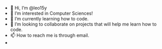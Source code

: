- 👋 Hi, I’m @leo15y
- 👀 I’m interested in Computer Sciences!
- 🌱 I’m currently learning how to code. 
- 💞️ I’m looking to collaborate on projects that will help me learn how to code.
- 📫 How to reach me is through email.
- <!--- sdsdsadsa
- <!---
leo15y/leo15y is a ✨ special ✨ repository because its `README.md` (this file) appears on your GitHub profile.
You can click the Preview link to take a look at your changes.
--->
